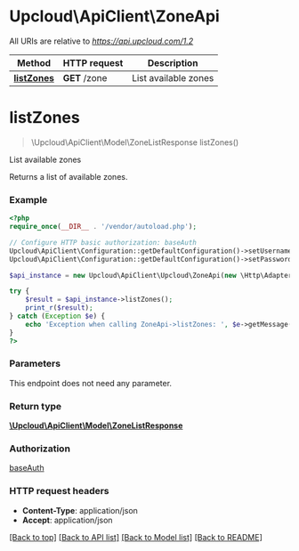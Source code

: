 # Upcloud\ApiClient\ZoneApi

All URIs are relative to *https://api.upcloud.com/1.2*

Method | HTTP request | Description
------------- | ------------- | -------------
[**listZones**](ZoneApi.md#listZones) | **GET** /zone | List available zones


# **listZones**
> \Upcloud\ApiClient\Model\ZoneListResponse listZones()

List available zones

Returns a list of available zones.

### Example
```php
<?php
require_once(__DIR__ . '/vendor/autoload.php');

// Configure HTTP basic authorization: baseAuth
Upcloud\ApiClient\Configuration::getDefaultConfiguration()->setUsername('YOUR_USERNAME');
Upcloud\ApiClient\Configuration::getDefaultConfiguration()->setPassword('YOUR_PASSWORD');

$api_instance = new Upcloud\ApiClient\Upcloud\ZoneApi(new \Http\Adapter\Guzzle6\Client());

try {
    $result = $api_instance->listZones();
    print_r($result);
} catch (Exception $e) {
    echo 'Exception when calling ZoneApi->listZones: ', $e->getMessage(), PHP_EOL;
}
?>
```

### Parameters
This endpoint does not need any parameter.

### Return type

[**\Upcloud\ApiClient\Model\ZoneListResponse**](../Model/ZoneListResponse.md)

### Authorization

[baseAuth](../../README.md#baseAuth)

### HTTP request headers

 - **Content-Type**: application/json
 - **Accept**: application/json

[[Back to top]](#) [[Back to API list]](../../README.md#documentation-for-api-endpoints) [[Back to Model list]](../../README.md#documentation-for-models) [[Back to README]](../../README.md)

